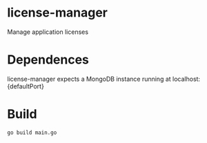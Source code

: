 # license-manager

Manage application licenses

# Dependences

license-manager expects a MongoDB instance running at localhost:{defaultPort}

# Build

```
go build main.go
```
